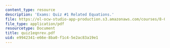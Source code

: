 ```yaml
---
content_type: resource
description: 'Exams: Quiz #1 Related Equations.'
file: https://ol-ocw-studio-app-production.s3.amazonaws.com/courses/8-022-physics-ii-electricity-and-magnetism-fall-2002/e9942341e66e8ba0f1c45e2ac83a19e1_quiz1eqnrev.pdf
file_type: application/pdf
resourcetype: Document
title: quiz1eqnrev.pdf
uid: e9942341-e66e-8ba0-f1c4-5e2ac83a19e1
---
```

